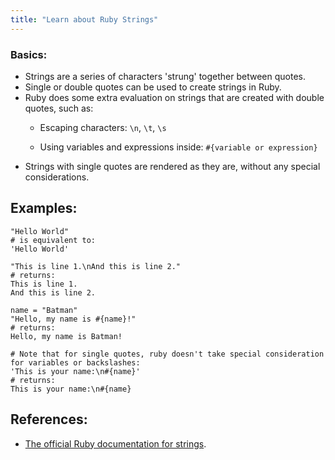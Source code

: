 ```yaml
---
title: "Learn about Ruby Strings"
---
```


### Basics:

*   Strings are a series of characters 'strung' together between quotes.
*   Single or double quotes can be used to create strings in Ruby.
*   Ruby does some extra evaluation on strings that are created with double quotes, such as:
    *   Escaping characters: `\n`, `\t`, `\s`

    *   Using variables and expressions inside: `#{variable or expression}`
*   Strings with single quotes are rendered as they are, without any special considerations.

## Examples:

    "Hello World"
    # is equivalent to:
    'Hello World'

    "This is line 1.\nAnd this is line 2."
    # returns:
    This is line 1.
    And this is line 2.

    name = "Batman"
    "Hello, my name is #{name}!"
    # returns:
    Hello, my name is Batman!

    # Note that for single quotes, ruby doesn't take special consideration for variables or backslashes:
    'This is your name:\n#{name}'
    # returns:
    This is your name:\n#{name}

## References:

*   [The official Ruby documentation for strings](http://ruby-doc.org/core-2.2.0/String.html).
